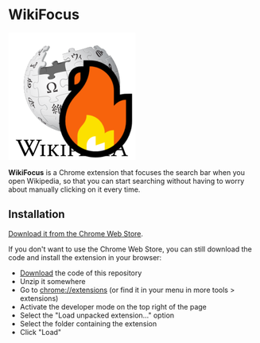 # WikiFocus

![WikiFocus logo](icons/Icon-256.png)

**WikiFocus** is a Chrome extension that focuses the search bar when you open Wikipedia, so that you can start searching without having to worry about manually clicking on it every time.

## Installation

[Download it from the Chrome Web Store](https://chrome.google.com/webstore/detail/wikifocus/bjlkhkpoamjljbfkgcladajolbhcpild).

If you don't want to use the Chrome Web Store, you can still download the code and install the extension in your browser:

- [Download](https://github.com/TrinTragula/WikiFocus/archive/refs/heads/main.zip) the code of this repository
- Unzip it somewhere
- Go to [chrome://extensions](chrome://extensions) (or find it in your menu in more tools > extensions)
- Activate the developer mode on the top right of the page
- Select the "Load unpacked extension..." option
- Select the folder containing the extension
- Click "Load"
